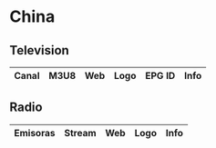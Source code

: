 # China

## Television

| Canal | M3U8 | Web | Logo | EPG ID | Info |
| - | - | - | - | - | - |

## Radio

| Emisoras | Stream | Web | Logo | Info |
| - | - | - | - | - |
